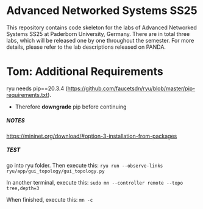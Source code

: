 # Advanced Networked Systems SS25

This repository contains code skeleton for the labs of Advanced Networked Systems SS25 at Paderborn University, Germany. There are in total three labs, which will be released one by one throughout the semester. For more details, please refer to the lab descriptions released on PANDA.

# Tom: Additional Requirements 
ryu needs pip==20.3.4 (https://github.com/faucetsdn/ryu/blob/master/pip-requirements.txt). 
- Therefore **downgrade** pip before continuing

##### NOTES
https://mininet.org/download/#option-3-installation-from-packages


##### TEST
go into ryu folder. Then execute this:
``ryu run --observe-links ryu/app/gui_topology/gui_topology.py``

In another terminal, execute this:
``sudo mn --controller remote --topo tree,depth=3``

When finished, execute this:
``mn -c``